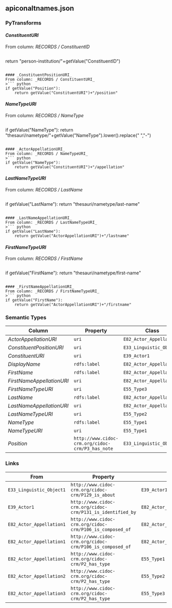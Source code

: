 ## apiconaltnames.json

### PyTransforms
#### _ConstituentURI_
From column: _RECORDS / ConstituentID_
>``` python
return "person-institution/"+getValue("ConstituentID")
```

#### _ConstituentPositionURI_
From column: _RECORDS / ConstituentURI_
>``` python
if getValue("Position"):
    return getValue("ConstituentURI")+"/position"
```

#### _NameTypeURI_
From column: _RECORDS / NameType_
>``` python
if getValue("NameType"):
    return "thesauri/nametype/"+getValue("NameType").lower().replace(" ","-")
```

#### _ActorAppellationURI_
From column: _RECORDS / NameTypeURI_
>``` python
if getValue("NameType"):
    return getValue("ConstituentURI")+"/appellation"
```

#### _LastNameTypeURI_
From column: _RECORDS / LastName_
>``` python
if getValue("LastName"):
    return "thesauri/nametype/last-name"
```

#### _LastNameAppellationURI_
From column: _RECORDS / LastNameTypeURI_
>``` python
if getValue("LastName"):
    return getValue("ActorAppellationURI")+"/lastname"
```

#### _FirstNameTypeURI_
From column: _RECORDS / FirstName_
>``` python
if getValue("FirstName"):
    return "thesauri/nametype/first-name"
```

#### _FirstNameAppellationURI_
From column: _RECORDS / FirstNameTypeURI_
>``` python
if getValue("FirstName"):
    return getValue("ActorAppellationURI")+"/firstname"
```


### Semantic Types
| Column | Property | Class |
|  ----- | -------- | ----- |
| _ActorAppellationURI_ | `uri` | `E82_Actor_Appellation1`|
| _ConstituentPositionURI_ | `uri` | `E33_Linguistic_Object1`|
| _ConstituentURI_ | `uri` | `E39_Actor1`|
| _DisplayName_ | `rdfs:label` | `E82_Actor_Appellation1`|
| _FirstName_ | `rdfs:label` | `E82_Actor_Appellation3`|
| _FirstNameAppellationURI_ | `uri` | `E82_Actor_Appellation3`|
| _FirstNameTypeURI_ | `uri` | `E55_Type3`|
| _LastName_ | `rdfs:label` | `E82_Actor_Appellation2`|
| _LastNameAppellationURI_ | `uri` | `E82_Actor_Appellation2`|
| _LastNameTypeURI_ | `uri` | `E55_Type2`|
| _NameType_ | `rdfs:label` | `E55_Type1`|
| _NameTypeURI_ | `uri` | `E55_Type1`|
| _Position_ | `http://www.cidoc-crm.org/cidoc-crm/P3_has_note` | `E33_Linguistic_Object1`|


### Links
| From | Property | To |
|  --- | -------- | ---|
| `E33_Linguistic_Object1` | `http://www.cidoc-crm.org/cidoc-crm/P129_is_about` | `E39_Actor1`|
| `E39_Actor1` | `http://www.cidoc-crm.org/cidoc-crm/P131_is_identified_by` | `E82_Actor_Appellation1`|
| `E82_Actor_Appellation1` | `http://www.cidoc-crm.org/cidoc-crm/P106_is_composed_of` | `E82_Actor_Appellation2`|
| `E82_Actor_Appellation1` | `http://www.cidoc-crm.org/cidoc-crm/P106_is_composed_of` | `E82_Actor_Appellation3`|
| `E82_Actor_Appellation1` | `http://www.cidoc-crm.org/cidoc-crm/P2_has_type` | `E55_Type1`|
| `E82_Actor_Appellation2` | `http://www.cidoc-crm.org/cidoc-crm/P2_has_type` | `E55_Type2`|
| `E82_Actor_Appellation3` | `http://www.cidoc-crm.org/cidoc-crm/P2_has_type` | `E55_Type3`|
